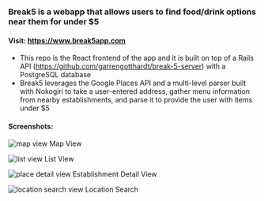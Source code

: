 ### Break5 is a webapp that allows users to find food/drink options near them for under $5

#### Visit: https://www.break5app.com

- This repo is the React frontend of the app and it is built on top of a Rails API (https://github.com/garrengotthardt/break-5-server) with a PostgreSQL database
- Break5 leverages the Google Places API and a multi-level parser built with Nokogiri to take a
user-entered address, gather menu information from nearby establishments, and parse it
to provide the user with items under $5


#### Screenshots:

![map view](https://user-images.githubusercontent.com/1863593/31553472-9982fb8c-b008-11e7-95cb-f9e7c4fbdf10.png)
Map View

![list view](https://user-images.githubusercontent.com/1863593/31553070-4273a1d0-b007-11e7-93d9-d188376f23ed.png)
List View

![place detail view](https://user-images.githubusercontent.com/1863593/31553180-94f865da-b007-11e7-85a2-90cb8b424ce5.png)
Establishment Detail View

![location search view](https://user-images.githubusercontent.com/1863593/31553136-6d5a8864-b007-11e7-8112-aac1aadb6be9.png)
Location Search


